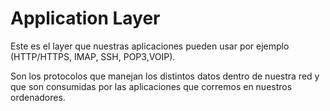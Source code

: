 # Application Layer

Este es el layer que nuestras aplicaciones pueden usar por ejemplo (HTTP/HTTPS, IMAP, SSH, POP3,VOIP).

Son los protocolos que manejan los distintos datos dentro de nuestra red y que son consumidas por las aplicaciones que corremos en nuestros ordenadores.
